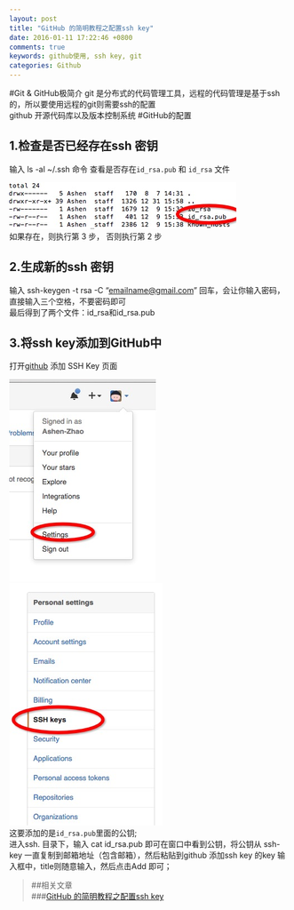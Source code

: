 ```yaml
---
layout: post
title: "GitHub 的简明教程之配置ssh key"
date: 2016-01-11 17:22:46 +0800
comments: true
keywords: github使用, ssh key, git
categories: Github
---
```

#Git & GitHub极简介
git 是分布式的代码管理工具，远程的代码管理是基于ssh的，所以要使用远程的git则需要ssh的配置  
github 开源代码库以及版本控制系统
#GitHub的配置

## 1.检查是否已经存在ssh 密钥  
输入 ls -al ~/.ssh 命令  查看是否存在`id_rsa.pub` 和 `id_rsa` 文件  

![附图1](/images/isHassshkey.png)  
如果存在，则执行第 3 步， 否则执行第 2 步
  
## 2.生成新的ssh 密钥  
输入 ssh-keygen -t rsa -C “emailname@gmail.com”  回车，会让你输入密码，直接输入三个空格，不要密码即可    
最后得到了两个文件：id_rsa和id_rsa.pub
## 3.将ssh key添加到GitHub中  
打开[github](https://github.com) 添加 SSH Key 页面

![附图2](/images/goaddsshkey.png)  ![附图2](/images/addsshkey.png)  
这要添加的是`id_rsa.pub`里面的公钥;  
进入ssh. 目录下，输入 cat id_rsa.pub 即可在窗口中看到公钥，将公钥从 ssh-key 一直复制到邮箱地址（包含邮箱），然后粘贴到github 添加ssh key 的key 输入框中，title则随意输入，然后点击Add 即可；  

>##相关文章  
###[GitHub 的简明教程之配置ssh key](http://www.devashen.xyz/blog/2016/01/12/githubused/)   